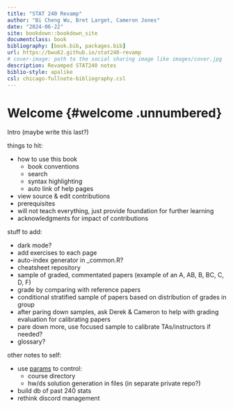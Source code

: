 ```yaml
--- 
title: "STAT 240 Revamp"
author: "Bi Cheng Wu, Bret Larget, Cameron Jones"
date: "2024-06-22"
site: bookdown::bookdown_site
documentclass: book
bibliography: [book.bib, packages.bib]
url: https://bwu62.github.io/stat240-revamp
# cover-image: path to the social sharing image like images/cover.jpg
description: Revamped STAT240 notes
biblio-style: apalike
csl: chicago-fullnote-bibliography.csl
---
```



# Welcome {#welcome .unnumbered}


Intro (maybe write this last?)

things to hit:

- how to use this book
  - book conventions
  - search
  - syntax highlighting
  - auto link of help pages
- view source & edit contributions
- prerequisites
- will not teach everything, just provide foundation for further learning
- acknowledgments for impact of contributions


stuff to add:

- dark mode?
- add exercises to each page
- auto-index generator in _common.R?
- cheatsheet repository
- sample of graded, commentated papers (example of an A, AB, B, BC, C, D, F)
- grade by comparing with reference papers
- conditional stratified sample of papers based on distribution of grades in group
- after paring down samples, ask Derek & Cameron to help with grading evaluation for calibrating papers
- pare down more, use focused sample to calibrate TAs/instructors if needed?
- glossary?


other notes to self:

- use [params](https://bookdown.org/yihui/rmarkdown/params-declare.html) to control:
  - course directory
  - hw/ds solution generation in files (in separate private repo?)
- build db of past 240 stats
- rethink discord management



